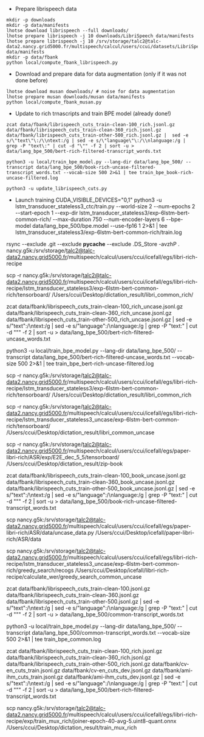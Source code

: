 - Prepare librispeech data
```
mkdir -p downloads
mkdir -p data/manifests
lhotse download librispeech --full downloads/
lhotse prepare librispeech -j 10 downloads/LibriSpeech data/manifests
lhotse prepare librispeech -j 10 /srv/storage/talc2@talc-data2.nancy.grid5000.fr/multispeech/calcul/users/ccui/datasets/LibriSpeech data/manifests
mkdir -p data/fbank
python local/compute_fbank_librispeech.py
```

- Download and prepare data for data augmentation (only if it was not done before)
```
lhotse download musan downloads/ # noise for data augmentation
lhotse prepare musan downloads/musan data/manifests
python local/compute_fbank_musan.py
```

- Update to rich trnascripts and train BPE model (already done!)
```
zcat data/fbank/librispeech_cuts_train-clean-100_rich.jsonl.gz data/fbank/librispeech_cuts_train-clean-360_rich.jsonl.gz data/fbank/librispeech_cuts_train-other-500_rich.jsonl.gz |  sed -e s/\"text\"\:/\\ntext:/g | sed -e s/\"language\"\:/\\nlanguage:/g |  grep -P "text\:" | cut -d "\"" -f 2 | sort -u > data/lang_bpe_500/bert-rich-filtered-transcript_words.txt 

python3 -u local/train_bpe_model.py --lang-dir data/lang_bpe_500/ --transcript data/lang_bpe_500/book-rich-uncase-filtered-transcript_words.txt --vocab-size 500 2>&1 | tee train_bpe_book-rich-uncase-filtered.log

python3 -u update_librispeech_cuts.py
```

- Launch training
CUDA_VISIBLE_DEVICES="0,1" python3 -u lstm_transducer_stateless3_ctc/train.py --world-size 2 --num-epochs 2 --start-epoch 1  --exp-dir lstm_transducer_stateless3/exp-6lstm-bert-common-rich/ --max-duration 750 --num-encoder-layers 6 --bpe-model data/lang_bpe_500/bpe.model --use-fp16 1  2>&1 | tee lstm_transducer_stateless3/exp-6lstm-bert-common-rich/train.log


rsync --exclude .git --exclude __pycache__ --exclude .DS_Store -avzhP . nancy.g5k:/srv/storage/talc2@talc-data2.nancy.grid5000.fr/multispeech/calcul/users/ccui/icefall/egs/libri-rich-recipe

scp -r nancy.g5k:/srv/storage/talc2@talc-data2.nancy.grid5000.fr/multispeech/calcul/users/ccui/icefall/egs/libri-rich-recipe/lstm_transducer_stateless3/exp-6lstm-bert-common-rich/tensorboard/ /Users/ccui/Desktop/dictation_result/libri_common_rich/

zcat data/fbank/librispeech_cuts_train-clean-100_rich_uncase.jsonl.gz data/fbank/librispeech_cuts_train-clean-360_rich_uncase.jsonl.gz data/fbank/librispeech_cuts_train-other-500_rich_uncase.jsonl.gz |  sed -e s/\"text\"\:/\\ntext:/g | sed -e s/\"language\"\:/\\nlanguage:/g |  grep -P "text\:" | cut -d "\"" -f 2 | sort -u > data/lang_bpe_500/bert-rich-filtered-uncase_words.txt 

python3 -u local/train_bpe_model.py --lang-dir data/lang_bpe_500/ --transcript data/lang_bpe_500/bert-rich-filtered-uncase_words.txt --vocab-size 500 2>&1 | tee train_bpe_bert-rich-uncase-filtered.log

scp -r nancy.g5k:/srv/storage/talc2@talc-data2.nancy.grid5000.fr/multispeech/calcul/users/ccui/icefall/egs/libri-rich-recipe/lstm_transducer_stateless3/exp-6lstm-bert-common-rich/tensorboard/ /Users/ccui/Desktop/dictation_result/libri_common_rich

scp -r nancy.g5k:/srv/storage/talc2@talc-data2.nancy.grid5000.fr/multispeech/calcul/users/ccui/icefall/egs/libri-rich-recipe/lstm_transducer_stateless3_uncase/exp-6lstm-bert-common-rich/tensorboard/ /Users/ccui/Desktop/dictation_result/libri_common_uncase

scp -r nancy.g5k:/srv/storage/talc2@talc-data2.nancy.grid5000.fr/multispeech/calcul/users/ccui/icefall/egs/paper-libri-rich/ASR/exp/E2E_dec_5_5/tensorboard/ /Users/ccui/Desktop/dictation_result/zip-book

zcat data/fbank/librispeech_cuts_train-clean-100_book_uncase.jsonl.gz data/fbank/librispeech_cuts_train-clean-360_book_uncase.jsonl.gz data/fbank/librispeech_cuts_train-other-500_book_uncase.jsonl.gz |  sed -e s/\"text\"\:/\\ntext:/g | sed -e s/\"language\"\:/\\nlanguage:/g |  grep -P "text\:" | cut -d "\"" -f 2 | sort -u > data/lang_bpe_500/book-rich-uncase-filtered-transcript_words.txt 

scp nancy.g5k:/srv/storage/talc2@talc-data2.nancy.grid5000.fr/multispeech/calcul/users/ccui/icefall/egs/paper-libri-rich/ASR/data/uncase_data.py /Users/ccui/Desktop/icefall/paper-libri-rich/ASR/data

scp nancy.g5k:/srv/storage/talc2@talc-data2.nancy.grid5000.fr/multispeech/calcul/users/ccui/icefall/egs/libri-rich-recipe/lstm_transducer_stateless3_uncase/exp-6lstm-bert-common-rich/greedy_search/recogs /Users/ccui/Desktop/icefall/libri-rich-recipe/calculate_wer/greedy_search_common_uncase 

zcat data/fbank/librispeech_cuts_train-clean-100.jsonl.gz data/fbank/librispeech_cuts_train-clean-360.jsonl.gz data/fbank/librispeech_cuts_train-other-500.jsonl.gz |  sed -e s/\"text\"\:/\\ntext:/g | sed -e s/\"language\"\:/\\nlanguage:/g |  grep -P "text\:" | cut -d "\"" -f 2 | sort -u > data/lang_bpe_500/common-transcript_words.txt 

python3 -u local/train_bpe_model.py --lang-dir data/lang_bpe_500/ --transcript data/lang_bpe_500/common-transcript_words.txt --vocab-size 500 2>&1 | tee train_bpe_common.log

zcat data/fbank/librispeech_cuts_train-clean-100_rich.jsonl.gz data/fbank/librispeech_cuts_train-clean-360_rich.jsonl.gz data/fbank/librispeech_cuts_train-other-500_rich.jsonl.gz data/fbank/cv-en_cuts_train.jsonl.gz data/fbank/cv-en_cuts_dev.jsonl.gz data/fbank/ami-ihm_cuts_train.jsonl.gz data/fbank/ami-ihm_cuts_dev.jsonl.gz |  sed -e s/\"text\"\:/\\ntext:/g | sed -e s/\"language\"\:/\\nlanguage:/g |  grep -P "text\:" | cut -d "\"" -f 2 | sort -u > data/lang_bpe_500/bert-rich-filtered-transcript_words.txt 

scp nancy.g5k:/srv/storage/talc2@talc-data2.nancy.grid5000.fr/multispeech/calcul/users/ccui/icefall/egs/libri-rich-recipe/exp/train_mux_rich/joiner-epoch-40-avg-5.uint8-quant.onnx /Users/ccui/Desktop/dictation_result/train_mux_rich
